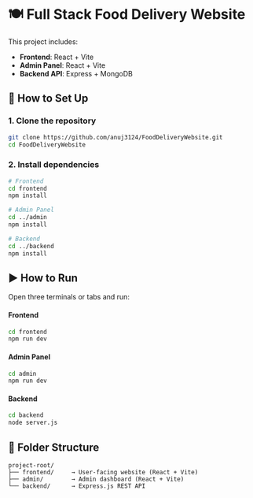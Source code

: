 # 🍽️ Full Stack Food Delivery Website

This project includes:

- **Frontend**: React + Vite  
- **Admin Panel**: React + Vite  
- **Backend API**: Express + MongoDB

## 🚀 How to Set Up

### 1. Clone the repository

```bash
git clone https://github.com/anuj3124/FoodDeliveryWebsite.git
cd FoodDeliveryWebsite
```

### 2. Install dependencies

```bash
# Frontend
cd frontend
npm install

# Admin Panel
cd ../admin
npm install

# Backend
cd ../backend
npm install
```

## ▶️ How to Run

Open three terminals or tabs and run:

#### Frontend

```bash
cd frontend
npm run dev
```

#### Admin Panel

```bash
cd admin
npm run dev
```

#### Backend

```bash
cd backend
node server.js
```

## 📁 Folder Structure

```
project-root/
├── frontend/     → User-facing website (React + Vite)
├── admin/        → Admin dashboard (React + Vite)
└── backend/      → Express.js REST API
```
